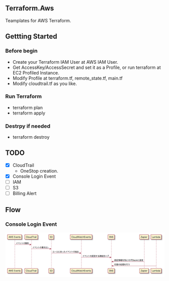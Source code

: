 ## Terraform.Aws

Teamplates for AWS Terraform.

## Gettting Started

### Before begin

* Create your Terraform IAM User at AWS IAM User.
* Get AccessKey/AccessSecret and set it as a Profile, or run terraform at EC2 Profiled Instance.
* Modify Profile at terraform.tf, remote_state.tf, main.tf
* Modify cloudtrail.tf as you like.

### Run Terraform

* terraform plan
* terraform apply

### Destrpy if needed

* terraform destroy

## TODO 

- [x] CloudTrail
    - OneStop creation.
- [x] Console Login Event
- [ ] IAM
- [ ] S3
- [ ] Billing Alert

## Flow

### Console Login Event

![](images/consolelogin_flow.png)